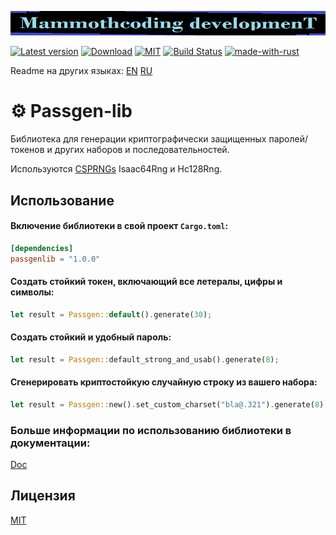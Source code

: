 ![alt text](./McDev_thin_900x70.png "McDev_thin_900x70.png")

[![Latest version](https://img.shields.io/crates/v/passgenlib.svg)](https://crates.io/crates/passgenlib)
[![Download](https://img.shields.io/crates/d/passgenlib.svg)](https://crates.io/crates/passgenlib)
[![MIT](https://img.shields.io/badge/license-MIT-blue.svg)](https://choosealicense.com/licenses/mit/)
[![Build Status](https://github.com/mammothcoding/passgen-lib/actions/workflows/rust.yml/badge.svg?event=push)](https://github.com/mammothcoding/passgen-lib/actions/workflows/rust.yml)
[![made-with-rust](https://img.shields.io/badge/Made%20with-Rust-1f425f.svg)](https://www.rust-lang.org/)

Readme на других языках:
[EN](https://github.com/mammothcoding/passgen-lib/blob/master/README.md)
[RU](https://github.com/mammothcoding/passgen-lib/blob/master/README.ru.md)

# ⚙ Passgen-lib

Библиотека для генерации криптографически защищенных паролей/токенов и других наборов и последовательностей.

Используются [CSPRNGs](https://rust-random.github.io/book/guide-rngs.html#cryptographically-secure-pseudo-random-number-generators-csprngs) Isaac64Rng и Hc128Rng.

## Использование

#### Включение библиотеки в свой проект `Cargo.toml`:

```toml
[dependencies]
passgenlib = "1.0.0"
```

#### Создать стойкий токен, включающий все летералы, цифры и символы:

```rust
let result = Passgen::default().generate(30);
```

#### Создать стойкий и удобный пароль:

```rust
let result = Passgen::default_strong_and_usab().generate(8);
```
#### Сгенерировать криптостойкую случайную строку из вашего набора:

```rust
let result = Passgen::new().set_custom_charset("bla@.321").generate(8);
```

### Больше информации по использованию библиотеки в документации:
[Doc](https://docs.rs/passgenlib/latest/passgenlib/)

## Лицензия

[MIT](https://choosealicense.com/licenses/mit/)